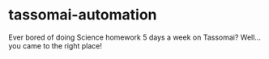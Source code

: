 # tassomai-automation
Ever bored of doing Science homework 5 days a week on Tassomai? Well... you came to the right place!
